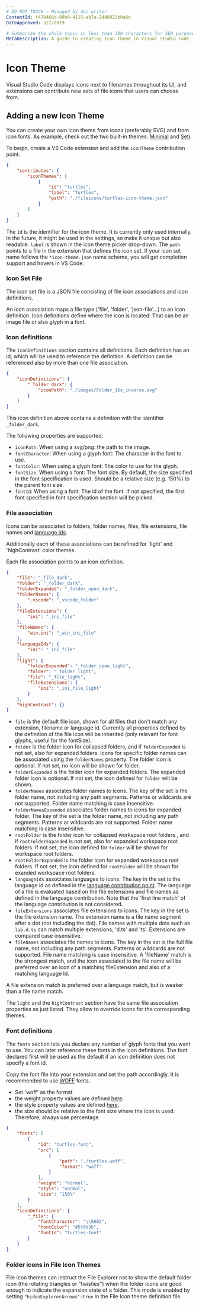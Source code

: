 ```yaml
---
# DO NOT TOUCH — Managed by doc writer
ContentId: f470466d-89b0-4115-ab7a-2448023b0a6d
DateApproved: 3/7/2019

# Summarize the whole topic in less than 300 characters for SEO purpose
MetaDescription: A guide to creating Icon Theme in Visual Studio Code
---
```


# Icon Theme

Visual Studio Code displays icons next to filenames throughout its UI, and
extensions can contribute new sets of file icons that users can choose from.

## Adding a new Icon Theme

You can create your own icon theme from icons (preferably SVG) and from icon
fonts. As example, check out the two built-in themes:
[Minimal](https://github.com/Microsoft/vscode/tree/master/extensions/theme-defaults)
and
[Seti](https://github.com/Microsoft/vscode/tree/master/extensions/theme-seti).

To begin, create a VS Code extension and add the `iconTheme` contribution point.

```json
{
	"contributes": {
		"iconThemes": [
			{
				"id": "turtles",
				"label": "Turtles",
				"path": "./fileicons/turtles-icon-theme.json"
			}
		]
	}
}
```

The `id` is the identifier for the icon theme. It is currently only used
internally. In the future, it might be used in the settings, so make it unique
but also readable. `label` is shown in the icon theme picker drop-down. The
`path` points to a file in the extension that defines the icon set. If your icon
set name follows the `*icon-theme.json` name scheme, you will get completion
support and hovers in VS Code.

### Icon Set File

The icon set file is a JSON file consisting of file icon associations and icon
definitions.

An icon association maps a file type ('file', 'folder', 'json-file'...) to an
icon definition. Icon definitions define where the icon is located: That can be
an image file or also glyph in a font.

### Icon definitions

The `iconDefinitions` section contains all definitions. Each definition has an
id, which will be used to reference the definition. A definition can be
referenced also by more than one file association.

```json
{
	"iconDefinitions": {
		"_folder_dark": {
			"iconPath": "./images/Folder_16x_inverse.svg"
		}
	}
}
```

This icon definition above contains a definition with the identifier
`_folder_dark`.

The following properties are supported:

-   `iconPath`: When using a svg/png: the path to the image.
-   `fontCharacter`: When using a glyph font: The character in the font to use.
-   `fontColor`: When using a glyph font: The color to use for the glyph.
-   `fontSize`: When using a font: The font size. By default, the size specified
    in the font specification is used. Should be a relative size (e.g. 150%) to
    the parent font size.
-   `fontId`: When using a font: The id of the font. If not specified, the first
    font specified in font specification section will be picked.

### File association

Icons can be associated to folders, folder names, files, file extensions, file
names and
[language ids](/api/references/contribution-points#contributes.languages).

Additionally each of these associations can be refined for 'light' and
'highContrast' color themes.

Each file association points to an icon definition.

```json
{
	"file": "_file_dark",
	"folder": "_folder_dark",
	"folderExpanded": "_folder_open_dark",
	"folderNames": {
		".vscode": "_vscode_folder"
	},
	"fileExtensions": {
		"ini": "_ini_file"
	},
	"fileNames": {
		"win.ini": "_win_ini_file"
	},
	"languageIds": {
		"ini": "_ini_file"
	},
	"light": {
		"folderExpanded": "_folder_open_light",
		"folder": "_folder_light",
		"file": "_file_light",
		"fileExtensions": {
			"ini": "_ini_file_light"
		}
	},
	"highContrast": {}
}
```

-   `file` is the default file icon, shown for all files that don't match any
    extension, filename or language id. Currently all properties defined by the
    definition of the file icon will be inherited (only relevant for font
    glyphs, useful for the fontSize).
-   `folder` is the folder icon for collapsed folders, and if `folderExpanded`
    is not set, also for expanded folders. Icons for specific folder names can
    be associated using the `folderNames` property. The folder icon is optional.
    If not set, no icon will be shown for folder.
-   `folderExpanded` is the folder icon for expanded folders. The expanded
    folder icon is optional. If not set, the icon defined for `folder` will be
    shown.
-   `folderNames` associates folder names to icons. The key of the set is the
    folder name, not including any path segments. Patterns or wildcards are not
    supported. Folder name matching is case insensitive.
-   `folderNamesExpanded` associates folder names to icons for expanded folder.
    The key of the set is the folder name, not including any path segments.
    Patterns or wildcards are not supported. Folder name matching is case
    insensitive.
-   `rootFolder` is the folder icon for collapsed workspace root folders , and
    if `rootFolderExpanded` is not set, also for expanded workspace root
    folders. If not set, the icon defined for `folder` will be shown for
    workspace root folders.
-   `rootFolderExpanded` is the folder icon for expanded workspace root folders.
    If not set, the icon defined for `rootFolder` will be shown for exanded
    workspace root folders.
-   `languageIds` associates languages to icons. The key in the set is the
    language id as defined in the
    [language contribution point](/api/references/contribution-points#contributes.languages).
    The language of a file is evaluated based on the file extensions and file
    names as defined in the language contribution. Note that the 'first line
    match' of the language contribution is not considered.
-   `fileExtensions` associates file extensions to icons. The key in the set is
    the file extension name. The extension name is a file name segment after a
    dot (not including the dot). File names with multiple dots such as
    `lib.d.ts` can match multiple extensions; 'd.ts' and 'ts'. Extensions are
    compared case insensitive.
-   `fileNames` associates file names to icons. The key in the set is the full
    file name, not including any path segments. Patterns or wildcards are not
    supported. File name matching is case insensitive. A 'fileName' match is the
    strongest match, and the icon associated to the file name will be preferred
    over an icon of a matching fileExtension and also of a matching language Id.

A file extension match is preferred over a language match, but is weaker than a
file name match.

The `light` and the `highContrast` section have the same file association
properties as just listed. They allow to override icons for the corresponding
themes.

### Font definitions

The `fonts` section lets you declare any number of glyph fonts that you want to
use. You can later reference these fonts in the icon definitions. The font
declared first will be used as the default if an icon definition does not
specify a font id.

Copy the font file into your extension and set the path accordingly. It is
recommended to use [WOFF](https://developer.mozilla.org/docs/Web/Guide/WOFF)
fonts.

-   Set 'woff' as the format.
-   the weight property values are defined
    [here](https://developer.mozilla.org/docs/Web/CSS/font-weight#Values).
-   the style property values are defined
    [here](https://developer.mozilla.org/docs/Web/CSS/@font-face/font-style#Values).
-   the size should be relative to the font size where the icon is used.
    Therefore, always use percentage.

```json
{
	"fonts": [
		{
			"id": "turtles-font",
			"src": [
				{
					"path": "./turtles.woff",
					"format": "woff"
				}
			],
			"weight": "normal",
			"style": "normal",
			"size": "150%"
		}
	],
	"iconDefinitions": {
		"_file": {
			"fontCharacter": "\\E002",
			"fontColor": "#5f8b3b",
			"fontId": "turtles-font"
		}
	}
}
```

### Folder icons in File Icon Themes

File Icon themes can instruct the File Explorer not to show the default folder
icon (the rotating triangles or "twisties") when the folder icons are good
enough to indicate the expansion state of a folder. This mode is enabled by
setting `"hidesExplorerArrows":true` in the File Icon theme definition file.
